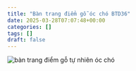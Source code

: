 ```yaml
---
title: "Bàn trang điểm gỗ óc chó BTD36"
date: 2025-03-28T07:07:48+00:00
categories: []
tags: []
draft: false
---
```

![bàn trang điểm gỗ tự nhiên óc chó](/img/ban-td/btd36/ban-trang-diem-go-oc-cho-btd36-8.webp)